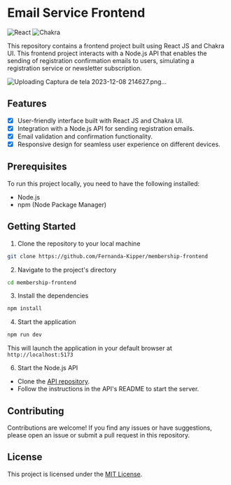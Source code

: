 # Email Service Frontend

![React](https://img.shields.io/badge/react-%2320232a.svg?style=for-the-badge&logo=react&logoColor=%2361DAFB)
![Chakra](https://img.shields.io/badge/chakra-%234ED1C5.svg?style=for-the-badge&logo=chakraui&logoColor=white)

This repository contains a frontend project built using React JS and Chakra UI. This frontend project interacts with a Node.js API that enables the sending of registration confirmation emails to users, simulating a registration service or newsletter subscription.

![Uploading Captura de tela 2023-12-08 214627.png…]()


## Features

- [x] User-friendly interface built with React JS and Chakra UI.
- [x] Integration with a Node.js API for sending registration emails.
- [x] Email validation and confirmation functionality.
- [x] Responsive design for seamless user experience on different devices.

## Prerequisites

To run this project locally, you need to have the following installed:

- Node.js
- npm (Node Package Manager)

## Getting Started

1. Clone the repository to your local machine

```bash
git clone https://github.com/Fernanda-Kipper/membership-frontend
```

2. Navigate to the project's directory

```bash
cd membership-frontend
```

3. Install the dependencies

```bash
npm install
```

4. Start the application

```bash
npm run dev
```

This will launch the application in your default browser at `http://localhost:5173`

6. Start the Node.js API

- Clone the [API repository](https://github.com/Fernanda-Kipper/email-service-backend).
- Follow the instructions in the API's README to start the server.

## Contributing

Contributions are welcome! If you find any issues or have suggestions, please open an issue or submit a pull request in this repository.

## License

This project is licensed under the [MIT License](./LICENSE).
